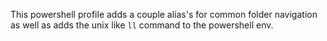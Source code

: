This powershell profile adds a couple alias's for common folder navigation as well as adds the unix like `ll` command to the powershell env.